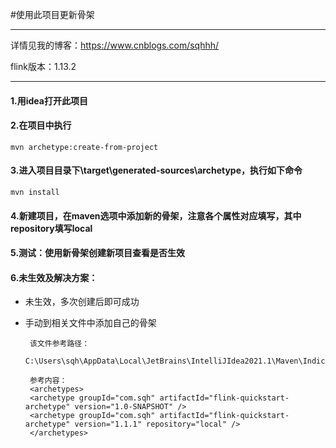 #使用此项目更新骨架
***
详情见我的博客：https://www.cnblogs.com/sqhhh/

flink版本：1.13.2

***

#### 1.用idea打开此项目

#### 2.在项目中执行

    mvn archetype:create-from-project

#### 3.进入项目目录下\target\generated-sources\archetype，执行如下命令

    mvn install

#### 4.新建项目，在maven选项中添加新的骨架，注意各个属性对应填写，其中repository填写local

#### 5.测试：使用新骨架创建新项目查看是否生效

#### 6.未生效及解决方案：

- 未生效，多次创建后即可成功
- 手动到相关文件中添加自己的骨架

       该文件参考路径：
       C:\Users\sqh\AppData\Local\JetBrains\IntelliJIdea2021.1\Maven\Indices

       参考内容：
       <archetypes>
       <archetype groupId="com.sqh" artifactId="flink-quickstart-archetype" version="1.0-SNAPSHOT" />
       <archetype groupId="com.sqh" artifactId="flink-quickstart-archetype" version="1.1.1" repository="local" />
       </archetypes>
   